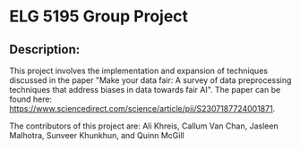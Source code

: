 # ELG 5195 Group Project 

## Description:
This project involves the implementation and expansion of techniques discussed in the paper "Make your data fair: A survey of data preprocessing techniques that address biases in data towards fair AI". The paper can be found here: https://www.sciencedirect.com/science/article/pii/S2307187724001871.

The contributors of this project are: Ali Khreis, Callum Van Chan, Jasleen Malhotra, Sunveer Khunkhun, and Quinn McGill
